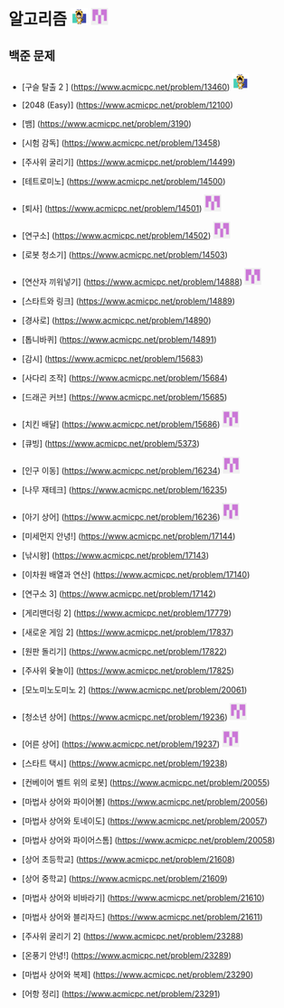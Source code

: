# 알고리즘 <img src="./md-images/elwlahd555.png" height = "30" width="30"> <img src="./md-images/universooa.png" height = "30" width="30">

## 백준 문제

- [구슬 탈출 2	] (https://www.acmicpc.net/problem/13460) <img src="./md-images/elwlahd555.png" height = "30" width="30">

- [2048 (Easy)] (https://www.acmicpc.net/problem/12100)

- [뱀] (https://www.acmicpc.net/problem/3190)

- [시험 감독] (https://www.acmicpc.net/problem/13458)

- [주사위 굴리기] (https://www.acmicpc.net/problem/14499)

- [테트로미노] (https://www.acmicpc.net/problem/14500)

- [퇴사] (https://www.acmicpc.net/problem/14501) <img src="./md-images/universooa.png" height = "30" width="30">

- [연구소] (https://www.acmicpc.net/problem/14502)	<img src="./md-images/universooa.png" height = "30" width="30">

- [로봇 청소기] (https://www.acmicpc.net/problem/14503)

- [연산자 끼워넣기] (https://www.acmicpc.net/problem/14888)	<img src="./md-images/universooa.png" height = "30" width="30">

- [스타트와 링크] (https://www.acmicpc.net/problem/14889)	

- [경사로] (https://www.acmicpc.net/problem/14890)

- [톱니바퀴] (https://www.acmicpc.net/problem/14891)			

- [감시] (https://www.acmicpc.net/problem/15683)

- [사다리 조작] (https://www.acmicpc.net/problem/15684)

- [드래곤 커브] (https://www.acmicpc.net/problem/15685)		

- [치킨 배달] (https://www.acmicpc.net/problem/15686)	<img src="./md-images/universooa.png" height = "30" width="30">

- [큐빙] (https://www.acmicpc.net/problem/5373)	

- [인구 이동] (https://www.acmicpc.net/problem/16234)	<img src="./md-images/universooa.png" height = "30" width="30">

- [나무 재테크] (https://www.acmicpc.net/problem/16235)	

- [아기 상어] (https://www.acmicpc.net/problem/16236)	<img src="./md-images/universooa.png" height = "30" width="30">

- [미세먼지 안녕!] (https://www.acmicpc.net/problem/17144)			

- [낚시왕] (https://www.acmicpc.net/problem/17143)

- [이차원 배열과 연산] (https://www.acmicpc.net/problem/17140)		

- [연구소 3] (https://www.acmicpc.net/problem/17142)

- [게리맨더링 2] (https://www.acmicpc.net/problem/17779)

- [새로운 게임 2] (https://www.acmicpc.net/problem/17837)

- [원판 돌리기] (https://www.acmicpc.net/problem/17822)

- [주사위 윷놀이] (https://www.acmicpc.net/problem/17825)		

- [모노미노도미노 2] (https://www.acmicpc.net/problem/20061)		

- [청소년 상어] (https://www.acmicpc.net/problem/19236) <img src="./md-images/universooa.png" height = "30" width="30">

- [어른 상어] (https://www.acmicpc.net/problem/19237)	<img src="./md-images/universooa.png" height = "30" width="30">

- [스타트 택시] (https://www.acmicpc.net/problem/19238)			

- [컨베이어 벨트 위의 로봇] (https://www.acmicpc.net/problem/20055)	

- [마법사 상어와 파이어볼] (https://www.acmicpc.net/problem/20056)

- [마법사 상어와 토네이도] (https://www.acmicpc.net/problem/20057)

- [마법사 상어와 파이어스톰] (https://www.acmicpc.net/problem/20058)

- [상어 초등학교] (https://www.acmicpc.net/problem/21608)

- [상어 중학교] (https://www.acmicpc.net/problem/21609)		

- [마법사 상어와 비바라기] (https://www.acmicpc.net/problem/21610)	

- [마법사 상어와 블리자드] (https://www.acmicpc.net/problem/21611)

- [주사위 굴리기 2] (https://www.acmicpc.net/problem/23288)

- [온풍기 안녕!] (https://www.acmicpc.net/problem/23289)	

- [마법사 상어와 복제] (https://www.acmicpc.net/problem/23290)		

- [어항 정리] (https://www.acmicpc.net/problem/23291)

